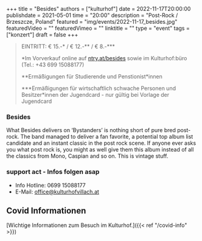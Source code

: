 +++
title = "Besides"
authors = ["kulturhof"]
date = 2022-11-17T20:00:00
publishdate = 2021-05-01
time = "20:00"
description = "Post-Rock / Brzeszcze, Poland"
featured = "img/events/2022-11-17_besides.jpg"
featuredVideo = ""
featuredVimeo = ""
linktitle = ""
type = "event"
tags = ["konzert"]
draft = false
+++


> EINTRITT: € 15.-\* / € 12.-\*\* / € 8.-\*\*\*
>
> \*Im Vorverkauf online auf [ntry.at/besides](https://ntry.at/besides) sowie im Kulturhof:büro (Tel.: +43 699 15088177)
> 
> \*\*Ermäßigungen für Studierende und Penstionist\*innen
> 
> \*\*\*Ermäßigungen für wirtschaftlich schwache Personen und Besitzer*innen der Jugendcard - nur gültig bei Vorlage der Jugendcard



### Besides

What Besides delivers on ‘Bystanders’ is nothing short of pure bred post-rock. The band managed to deliver a fan favorite, a potential top album list candidate and an instant classic in the post rock scene. If anyone ever asks you what post rock is, you might as well give them this album instead of all the classics from  Mono, Caspian and so on. This is vintage stuff.


### support act - Infos folgen asap



- Info Hotline: 0699 15088177 
- E-Mail: office@kulturhofvillach.at

## Covid Informationen

[Wichtige Informationen zum Besuch im Kulturhof.]({{< ref "/covid-info" >}})
